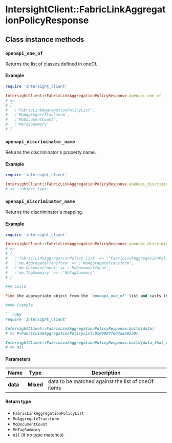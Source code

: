 # IntersightClient::FabricLinkAggregationPolicyResponse

## Class instance methods

### `openapi_one_of`

Returns the list of classes defined in oneOf.

#### Example

```ruby
require 'intersight_client'

IntersightClient::FabricLinkAggregationPolicyResponse.openapi_one_of
# =>
# [
#   :'FabricLinkAggregationPolicyList',
#   :'MoAggregateTransform',
#   :'MoDocumentCount',
#   :'MoTagSummary'
# ]
```

### `openapi_discriminator_name`

Returns the discriminator's property name.

#### Example

```ruby
require 'intersight_client'

IntersightClient::FabricLinkAggregationPolicyResponse.openapi_discriminator_name
# => :'object_type'
```

### `openapi_discriminator_name`

Returns the discriminator's mapping.

#### Example

```ruby
require 'intersight_client'

IntersightClient::FabricLinkAggregationPolicyResponse.openapi_discriminator_mapping
# =>
# {
#   :'fabric.LinkAggregationPolicy.List' => :'FabricLinkAggregationPolicyList',
#   :'mo.AggregateTransform' => :'MoAggregateTransform',
#   :'mo.DocumentCount' => :'MoDocumentCount',
#   :'mo.TagSummary' => :'MoTagSummary'
# }

### build

Find the appropriate object from the `openapi_one_of` list and casts the data into it.

#### Example

```ruby
require 'intersight_client'

IntersightClient::FabricLinkAggregationPolicyResponse.build(data)
# => #<FabricLinkAggregationPolicyList:0x00007fdd4aab02a0>

IntersightClient::FabricLinkAggregationPolicyResponse.build(data_that_doesnt_match)
# => nil
```

#### Parameters

| Name | Type | Description |
| ---- | ---- | ----------- |
| **data** | **Mixed** | data to be matched against the list of oneOf items |

#### Return type

- `FabricLinkAggregationPolicyList`
- `MoAggregateTransform`
- `MoDocumentCount`
- `MoTagSummary`
- `nil` (if no type matches)


